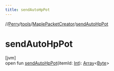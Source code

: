 ```yaml
---
title: sendAutoHpPot
---
```

//[Perry](../../../index.html)/[tools](../index.html)/[MaplePacketCreator](index.html)/[sendAutoHpPot](send-auto-hp-pot.html)



# sendAutoHpPot



[jvm]\
open fun [sendAutoHpPot](send-auto-hp-pot.html)(itemId: [Int](https://kotlinlang.org/api/latest/jvm/stdlib/kotlin/-int/index.html)): [Array](https://kotlinlang.org/api/latest/jvm/stdlib/kotlin/-array/index.html)<[Byte](https://kotlinlang.org/api/latest/jvm/stdlib/kotlin/-byte/index.html)>




